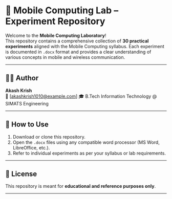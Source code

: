 # 📱 Mobile Computing Lab – Experiment Repository

Welcome to the **Mobile Computing Laboratory**!  
This repository contains a comprehensive collection of **30 practical experiments** aligned with the Mobile Computing syllabus. Each experiment is documented in `.docx` format and provides a clear understanding of various concepts in mobile and wireless communication.

---

## 🧑‍💻 Author

**Akash Krish**  
📧 [akashkrish1010@example.com]
🎓 B.Tech Information Technology @ SIMATS Engineering

---

## 📌 How to Use

1. Download or clone this repository.
2. Open the `.docx` files using any compatible word processor (MS Word, LibreOffice, etc.).
3. Refer to individual experiments as per your syllabus or lab requirements.

---

## 📜 License

This repository is meant for **educational and reference purposes only**.  

---

